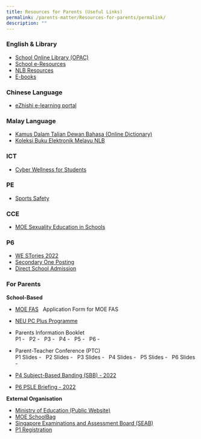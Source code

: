 ```yaml
---
title: Resources for Parents (Useful Links)
permalink: /parents-matter/Resources-for-parents/permalink/
description: ""
---
```


### **English & Library**

*   [School Online Library (OPAC)](https://schoolibrary.moe.edu.sg/unitypri/cgi-bin/spydus.exe/MSGTRN/WPAC/HOME)
*   [School e-Resources](https://schoolibrary.moe.edu.sg/eresourcespri/cgi-bin/spydus.exe/MSGTRN/WPAC/HOME)
*   [NLB Resources](https://childrenandteens.nlb.gov.sg/)
*   [E-books](http://www.getepic.com/?utm_campaign=optimize&gclid=EAIaIQobChMI_MCdlaWI9AIV3ZNmAh2YNwT9EAAYASAAEgKrvPD_BwE)  

### **Chinese Language**

*   [eZhishi e-learning portal](https://www.ezhishi.net/Contents/)

### **Malay Language**

*   [Kamus Dalam Talian Dewan Bahasa (Online Dictionary)](https://prpm.dbp.gov.my/cari1?keyword=kamus%20online)
*   [Koleksi Buku Elektronik Melayu NLB](https://eresources.nlb.gov.sg/main/Browse?browseBy=children&filter=11&startsWith=K)  

### **ICT**

*   [Cyber Wellness for Students](https://www.moe.gov.sg/education-in-sg/our-programmes/cyber-wellness)

### **PE**

*   [Sports Safety](https://www.sportsingapore.gov.sg/sports-education/sports-safety)

### **CCE**

* [MOE Sexuality Education in Schools](https://staging.d16o86lgtpu37o.amplifyapp.com/Sexuality-Education/permalink/)

### **P6**

*   [WE STories 2022](https://online.fliphtml5.com/obrr/qkde/#p=1)
*   [Secondary One Posting](https://www.moe.gov.sg/secondary/s1-posting)
*   [Direct School Admission](https://www.moe.gov.sg/secondary/dsa)

### **For Parents**

**School-Based** 

*   [MOE FAS](https://go.gov.sg/moe-efas)   Application Form for MOE FAS
*   [NEU PC Plus Programme](https://www.imda.gov.sg/neupc)
*   Parents Information Booklet
<br>P1 - [](/files/Parents%20Matter/Info(T&L)/2023/Primary%201%20Parents%20Information%20Booklet%202023.pdf)
&nbsp; P2 - [](/files/Parents%20Matter/Info(T&L)/2023/Primary%202%20Parents%20Information%20Booklet%202023.pdf)
&nbsp; P3 - [](/files/Parents%20Matter/Info(T&L)/2023/Primary%203%20Parents%20Information%20Booklet%202023.pdf)
&nbsp; P4 - [](/files/Parents%20Matter/Info(T&L)/2023/Primary%204%20Parents%20Information%20Booklet%202023.pdf)
&nbsp; P5 - [](/files/Parents%20Matter/Info(T&L)/2023/Primary%205%20Parents%20Information%20Booklet%202023.pdf)
&nbsp; P6 -[](/files/Parents%20Matter/Info(T&L)/2023/Primary%206%20Parents%20Information%20Booklet%202023.pdf)

* Parent-Teacher Conference (PTC)
<br>P1 Slides - [](/files/Parents%20Matter/Briefings%20&%20Workshop/2023/2023%20PTC1_Primary%201.pdf)
&nbsp; P2 Slides - [](/files/Parents%20Matter/Briefings%20&%20Workshop/2023/2023%20PTC2_Primary%202.pdf)
&nbsp; P3 Slides - [](/files/Parents%20Matter/Briefings%20&%20Workshop/2023/2023%20PTC1_Primary%203.pdf)
&nbsp; P4 Slides - [](/files/Parents%20Matter/Briefings%20&%20Workshop/2023/2023%20PTC1_Primary%204.pdf)
&nbsp; P5 Slides - [](/files/Parents%20Matter/Briefings%20&%20Workshop/2023/2023%20PTC1_primary%205.pdf)
&nbsp; P6 Slides - [](/files/Parents%20Matter/Briefings%20&%20Workshop/2023/2023%20PTC1_Primary%206.pdf)
* [P4 Subject-Based Banding (SBB) - 2022](https://youtu.be/FTQwfiC-7fI)
* [P6 PSLE Briefing - 2022](https://youtu.be/NvPePDUElqk)


**External Organisation**

*   [Ministry of Education (Public Website)](https://www.moe.gov.sg/)
*   [MOE SchoolBag](https://www.schoolbag.edu.sg/)
*   [Singapore Examinations and Assessment Board (SEAB)](https://www.seab.gov.sg/)
*   [P1 Registration](https://www.moe.gov.sg/primary/p1-registration)